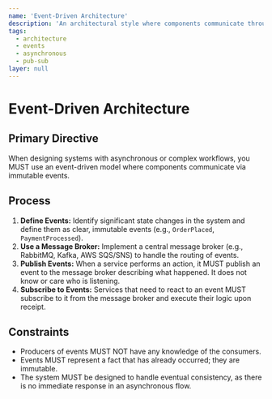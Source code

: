 ```yaml
---
name: 'Event-Driven Architecture'
description: 'An architectural style where components communicate through asynchronous events, enabling loose coupling and high scalability.'
tags:
  - architecture
  - events
  - asynchronous
  - pub-sub
layer: null
---
```


# Event-Driven Architecture

## Primary Directive

When designing systems with asynchronous or complex workflows, you MUST use an event-driven model where components communicate via immutable events.

## Process

1.  **Define Events:** Identify significant state changes in the system and define them as clear, immutable events (e.g., `OrderPlaced`, `PaymentProcessed`).
2.  **Use a Message Broker:** Implement a central message broker (e.g., RabbitMQ, Kafka, AWS SQS/SNS) to handle the routing of events.
3.  **Publish Events:** When a service performs an action, it MUST publish an event to the message broker describing what happened. It does not know or care who is listening.
4.  **Subscribe to Events:** Services that need to react to an event MUST subscribe to it from the message broker and execute their logic upon receipt.

## Constraints

- Producers of events MUST NOT have any knowledge of the consumers.
- Events MUST represent a fact that has already occurred; they are immutable.
- The system MUST be designed to handle eventual consistency, as there is no immediate response in an asynchronous flow.
